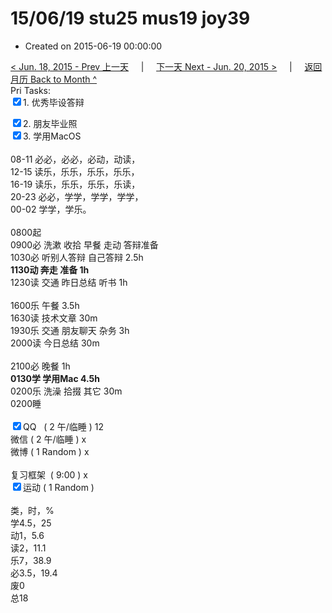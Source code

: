 # 15/06/19 stu25 mus19 joy39

- Created on 2015-06-19 00:00:00

[< Jun. 18, 2015 - Prev 上一天](/lifelogs/2015/06/d18.md) &nbsp; &nbsp; | &nbsp; &nbsp; [下一天 Next - Jun. 20, 2015 >](/lifelogs/2015/06/d20.md) &nbsp; &nbsp; |  &nbsp; &nbsp; [返回月历 Back to Month ^](/lifelogs/2015/06/index.md)
<br/>Pri Tasks:</strong><br clear="none"/><input type="checkbox" checked="true" />1. 优秀毕设答辩</div><div><input type="checkbox" checked="true" />2. 朋友毕业照</div><div><input type="checkbox" checked="true" />3. 学用MacOS</div><div><div><br clear="none"/></div>08-11 必必，必必，必动，动读，<br clear="none"/>12-15 读乐，乐乐，乐乐，乐乐，</div><div>16-19 读乐，乐乐，乐乐，乐读，</div><div>20-23 必必，学学，学学，学学，</div><div>00-02 学学，学乐。</div><div><div><br clear="none"/></div>0800起<br clear="none"/>0900必 洗漱 收拾 早餐 走动 答辩准备</div><div>1030必 听别人答辩 自己答辩 2.5h</div><div><b>1130动 奔走 准备 1h</b></div><div>1230读 交通 昨日总结 听书 1h</div><div><div><br clear="none"/></div>1600乐 午餐 3.5h</div><div>1630读 技术文章 30m</div><div>1930乐 交通 朋友聊天 杂务 3h</div><div>2000读 今日总结 30m</div><div><br/></div><div>2100必 晚餐 1h</div><div><strong>0130学 学用Mac 4.5h</strong></div><div>0200乐 洗澡 拾掇 其它 30m</div><div>0200睡</div><div><br clear="none"/></div><div><input type="checkbox" checked="true" />QQ   ( 2 午/临睡 ) 12<br clear="none"/><en-todo/>微信 ( 2 午/临睡 ) x</div><div><en-todo/>微博 ( 1 Random ) x</div><div><br clear="none"/></div><div><en-todo/>复习框架  ( 9:00 ) x<br clear="none"/></div><div><input type="checkbox" checked="true" />运动 ( 1 Random ) </div><div><div><br clear="none"/></div></div><div>类，时，%</div><div>学4.5，25</div><div>动1，5.6</div><div>读2，11.1</div><div>乐7，38.9</div><div>必3.5，19.4<br clear="none"/>废0<br clear="none"/>总18</div>
